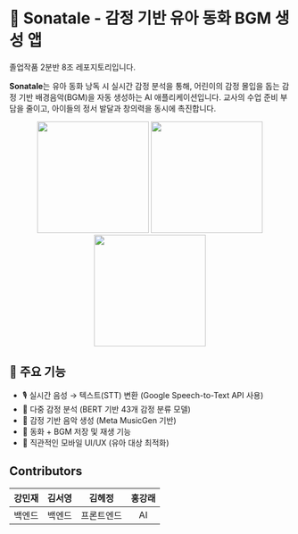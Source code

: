 # 🎵 Sonatale - 감정 기반 유아 동화 BGM 생성 앱
졸업작품 2분반 8조 레포지토리입니다.

**Sonatale**는 유아 동화 낭독 시 실시간 감정 분석을 통해, 어린이의 감정 몰입을 돕는 감정 기반 배경음악(BGM)을 자동 생성하는 AI 애플리케이션입니다. 교사의 수업 준비 부담을 줄이고, 아이들의 정서 발달과 창의력을 동시에 촉진합니다.

<p align="center">
  <img src="https://github.com/user-attachments/assets/fc1621e6-50f7-45f7-b70a-0be928134aa2" width="200"/>
  <img src="https://github.com/user-attachments/assets/e686ae95-020d-4a0d-a68f-f8adf0394920" width="200"/>
  <img src="https://github.com/user-attachments/assets/192b1f12-46d0-48c7-8fa6-72cb7b1cb6e8" width="200"/>
</p>

## 🌟 주요 기능

- 🎙 실시간 음성 → 텍스트(STT) 변환 (Google Speech-to-Text API 사용)
- 🧠 다중 감정 분석 (BERT 기반 43개 감정 분류 모델)
- 🎼 감정 기반 음악 생성 (Meta MusicGen 기반)
- 💾 동화 + BGM 저장 및 재생 기능
- 📱 직관적인 모바일 UI/UX (유아 대상 최적화)

<h2>
  Contributors
</h2>

| 강민재 | 김서영 | 김헤정 | 홍강래 |
|:---------------------------:|:-------------------------:|:------------------------------:|:------------------------------:|
| 백엔드 | 백엔드 | 프론트엔드 | AI |
